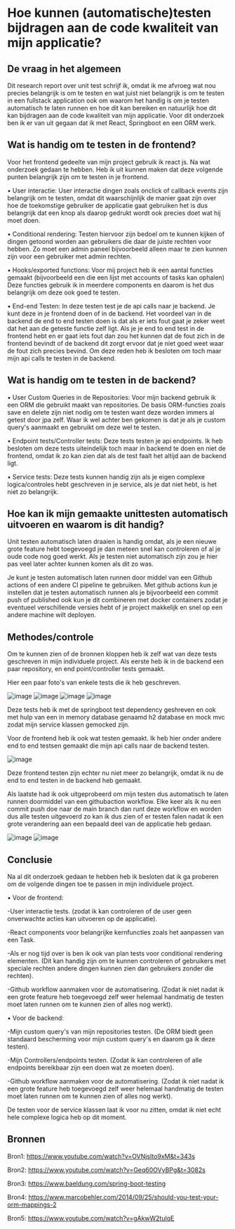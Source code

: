 # Hoe kunnen (automatische)testen bijdragen aan de code kwaliteit van mijn applicatie?


## De vraag in het algemeen
Dit research report over unit test schrijf ik, omdat ik me afvroeg wat nou precies belangrijk is om te testen en wat juist niet belangrijk is om te testen in een fullstack application ook om waarom het handig is om je testen automatisch te laten runnen en hoe dit kan bereiken en natuurlijk hoe dit kan bijdragen aan de code kwaliteit van mijn applicatie. Voor dit onderzoek ben ik er van uit gegaan dat ik met React, Springboot en een ORM werk.

## Wat is handig om te testen in de frontend?
Voor het frontend gedeelte van mijn project gebruik ik react js. Na wat onderzoek gedaan te hebben. Heb ik uit kunnen maken dat deze volgende punten belangrijk zijn om te testen in je frontend.

• User interactie: User interactie dingen zoals onclick of callback events zijn belangrijk om te testen, omdat dit waarschijnlijk de manier gaat zijn over hoe de toekomstige gebruiker de applicatie gaat gebruiken het is dus belangrijk dat een knop als daarop gedrukt wordt ook precies doet wat hij moet doen.

• Conditional rendering: Testen hiervoor zijn bedoel om te kunnen kijken of dingen getoond worden aan gebruikers die daar de juiste rechten voor hebben. Zo moet een admin paneel bijvoorbeeld alleen maar te zien kunnen zijn voor een gebruiker met admin rechten.

• Hooks/exported functions: Voor mij project heb ik een aantal functies gemaakt (bijvoorbeeld een die een lijst met accounts of tasks kan ophalen) Deze functies gebruik ik in meerdere components en daarom is het dus belangrijk om deze ook goed te testen.

• End-end Testen: In deze testen test je de api calls naar je backend. Je kunt deze in je frontend doen of in de backend. Het voordeel van in de backend de end to end testen doen is dat als er iets fout gaat je zeker weet dat het aan de geteste functie zelf ligt. Als je je end to end test in de frontend hebt en er gaat iets fout dan zou het kunnen dat de fout zich in de frontend bevindt of de backend dit zorgt ervoor dat je niet goed weet waar de fout zich precies bevind. Om deze reden heb ik besloten om toch maar mijn api calls te testen in de backend.

## Wat is handig om te testen in de backend?

• User Custom Queries in de Repositories: Voor mijn backend gebruik ik een ORM die gebruikt maakt van repositories. De basis ORM-functies zoals save en delete zijn niet nodig om te testen want deze worden immers al getest door jpa zelf. Waar ik wel achter ben gekomen is dat je als je custom query's aanmaakt en gebruikt om deze wel te testen.

• Endpoint tests/Controller tests: Deze tests testen je api endpoints. Ik heb besloten om deze tests uiteindelijk toch maar in backend te doen en niet de frontend, omdat ik zo kan zien dat als de test faalt het altijd aan de backend ligt.

• Service tests: Deze tests kunnen handig zijn als je eigen complexe logica/controles hebt geschreven in je service, als je dat niet hebt, is het niet zo belangrijk.

## Hoe kan ik mijn gemaakte unittesten automatisch uitvoeren en waarom is dit handig?

Unit testen automatisch laten draaien is handig omdat, als je een nieuwe grote feature hebt toegevoegd je dan meteen snel kan controleren of al je oude code nog goed werkt. Als je testen niet automatisch zijn zou je hier pas veel later achter kunnen komen als dit zo was.

Je kunt je testen automatisch laten runnen door middel van een Github actions of een andere CI pipeline te gebruiken. Met github actions kun je instellen dat je testen automatisch runnen als je bijvoorbeeld een commit push of published ook kun je dit combineren met docker containers zodat je eventueel verschillende versies hebt of je project makkelijk en snel op een andere machine wilt deployen.


## Methodes/controle

Om te kunnen zien of de bronnen kloppen heb ik zelf wat van deze tests geschreven in mijn individuele project. Als eerste heb ik in de backend een paar repository, en end point/controller tests gemaakt. 

Hier een paar foto's van enkele tests die ik heb geschreven.

![image](https://user-images.githubusercontent.com/79633852/170297614-72b71daf-1b70-4ad4-94f0-5db3f76a196b.png)
![image](https://user-images.githubusercontent.com/79633852/170297687-88f1595e-b7ab-40cd-aa3e-7e21e24e47c8.png)
![image](https://user-images.githubusercontent.com/79633852/170297751-8b2f2aa4-7670-4988-8095-3a5279089506.png)
![image](https://user-images.githubusercontent.com/79633852/171357517-291d51b5-97b5-4db1-b31b-d87865453e37.png)


Deze tests heb ik met de springboot test dependency geshreven en ook met hulp van een in memory database genaamd h2 database en mock mvc zodat mijn service klassen gemocked zijn.

Voor de frontend heb ik ook wat testen gemaakt. Ik heb hier onder andere end to end testsen gemaakt die mijn api calls naar de backend testen.

![image](https://user-images.githubusercontent.com/79633852/170304836-781f3946-4132-4915-a9a9-b9a4d5401c95.png)

Deze frontend testen zijn echter nu niet meer zo belangrijk, omdat ik nu de end to end testen in de backend heb gemaakt.

Als laatste had ik ook uitgeprobeerd om mijn testen dus automatisch te laten runnen doormiddel van een githubaction workflow. Elke keer als ik nu een commit push doe naar de main branch dan runt deze workflow en worden dus alle testen uitgevoerd zo kan ik dus zien of er testen falen nadat ik een grote verandering aan een bepaald deel van de applicatie heb gedaan.

![image](https://user-images.githubusercontent.com/79633852/170329723-1635ad10-6437-4258-bbf8-ce95578e8997.png)
![image](https://user-images.githubusercontent.com/79633852/170331379-34a094c1-1c37-490c-bd09-9c85404873f9.png)


## Conclusie

Na al dit onderzoek gedaan te hebben heb ik besloten dat ik ga proberen om de volgende dingen toe te passen in mijn individuele project.

• Voor de frontend:

-User interactie tests.
(zodat ik kan controleren of de user geen onverwachte acties kan uitvoeren op de applicatie).

-React components voor belangrijke kernfuncties zoals het aanpassen van een Task.

-Als er nog tijd over is ben ik ook van plan tests voor conditional rendering elementen.
(Dit kan handig zijn om te kunnen controleren of gebruikers met speciale rechten andere dingen kunnen zien dan gebruikers zonder die rechten).

-Github workflow aanmaken voor de automatisering.
(Zodat ik niet nadat ik een grote feature heb toegevoegd zelf weer helemaal handmatig de testen moet laten runnen om te kunnen zien of alles nog werkt).

• Voor de backend:

-Mijn custom query's van mijn repositories testen.
(De ORM biedt geen standaard bescherming voor mijn custom query's en daarom ga ik deze testen).

-Mijn Controllers/endpoints testen.
(Zodat ik kan controleren of alle endpoints bereikbaar zijn een doen wat ze moeten doen).

-Github workflow aanmaken voor de automatisering.
(Zodat ik niet nadat ik een grote feature heb toegevoegd zelf weer helemaal handmatig de testen moet laten runnen om te kunnen zien of alles nog werkt).

De testen voor de service klassen laat ik voor nu zitten, omdat ik niet echt hele complexe logica heb op dit moment.

## Bronnen
Bron1: https://www.youtube.com/watch?v=OVNjsIto9xM&t=343s

Bron2: https://www.youtube.com/watch?v=Geq60OVyBPg&t=3082s

Bron3: https://www.baeldung.com/spring-boot-testing

Bron4: https://www.marcobehler.com/2014/09/25/should-you-test-your-orm-mappings-2

Bron5: https://www.youtube.com/watch?v=gAkwW2tuIqE
